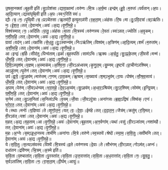

  
उ॒षसा॒नक्ता॑।बृ॒ह॒ती इति॑।सु॒ऽपेश॑सा।द्यावा॒क्षामा॑।वरु॑णः।मि॒त्रः।अ॒र्य॒मा।इन्द्र॑म्।हु॒वे॒।म॒रुतः॑।पर्व॑तान्।अ॒पः।आ॒दि॒त्यान्।द्यावा॑पृथि॒वी इति॑।अ॒पः।स्व१॒॑रिति॑ स्वः॑॥  
द्यौः।च॒।नः॒।पृ॒थि॒वी।च॒।प्रऽचे॑तसा।ऋ॒तव॑री॒ इत्यृ॒तऽव॑री।र॒क्ष॒ता॒म्।अंह॑सः।रि॒षः।मा।दुः॒ऽवि॒दत्रा॑।न्र्ऽऋ॑तिः।नः॒।ई॒श॒त॒।तत्।दे॒वाना॑म्।अवः॑।अ॒द्य।वृ॒णी॒म॒हे॒॥  
विश्व॑स्मात्।नः॒।अदि॑तिः।पा॒तु॒।अंह॑सः।मा॒ता।मि॒त्रस्य॑।वरु॑णस्य।रे॒वतः॑।स्वः॑ऽवत्।ज्योतिः॑।अ॒वृ॒कम्।न॒शी॒म॒हि॒।तत्।दे॒वाना॑म्।अवः॑।अ॒द्य।वृ॒णी॒म॒हे॒॥  
ग्रावा॑।वद॑न्।अप॑।रक्षां॑सि।से॒ध॒तु॒।दुः॒ऽस्वप्न्य॑म्।निःऽऋ॑तिम्।विश्व॑म्।अ॒त्रिण॑म्।आ॒दि॒त्यम्।शर्म॑।म॒रुता॑म्।अ॒शी॒म॒हि॒।तत्।दे॒वाना॑म्।अवः॑।अ॒द्य।वृ॒णी॒म॒हे॒॥  
आ।इन्द्रः॑।ब॒र्हिः।सीद॑तु।पिन्व॑ताम्।इळा॑।बृह॒स्पतिः॑।साम॑ऽभिः।ऋ॒क्वः।अ॒र्च॒तु॒।सु॒ऽप्र॒के॒तम्।जी॒वसे॑।मन्म॑।धी॒म॒हि॒।तत्।दे॒वाना॑म्।अवः॑।अ॒द्य।वृ॒णी॒म॒हे॒॥  
दि॒वि॒ऽस्पृश॑म्।य॒ज्ञम्।अ॒स्माक॑म्।अ॒श्वि॒ना॒।जी॒रऽअ॑ध्वरम्।कृ॒णु॒त॒म्।सु॒म्नम्।इ॒ष्टये॑।प्रा॒चीन॑ऽरश्मिम्।आऽहु॑तम्।घृ॒तेन॑।तत्।दे॒वाना॑म्।अवः॑।अ॒द्य।वृ॒णी॒म॒हे॒॥  
उप॑।ह्व॒ये॒।सु॒ऽहव॑म्।मारु॑तम्।ग॒णम्।पा॒व॒कम्।ऋ॒ष्वम्।स॒ख्याय॑।श॒म्ऽभुव॑म्।रा॒यः।पोष॑म्।सौ॒श्र॒व॒साय॑।धी॒म॒हि॒।तत्।दे॒वाना॑म्।अवः॑।अ॒द्य।वृ॒णी॒म॒हे॒॥  
अ॒पाम्।पेरु॑म्।जी॒वऽध॑न्यम्।भ॒रा॒म॒हे॒।दे॒व॒ऽअ॒व्य॑म्।सु॒ऽहव॑म्।अ॒ध्व॒र॒ऽश्रिय॑म्।सु॒ऽर॒श्मिम्।सोम॑म्।इ॒न्द्रि॒यम्।य॒मी॒म॒हि॒।तत्।दे॒वाना॑म्।अवः॑।अ॒द्य।वृ॒णी॒म॒हे॒॥  
स॒नेम॑।तत्।सु॒ऽस॒निता॑।स॒नित्व॑ऽभिः।व॒यम्।जी॒वाः।जी॒वऽपु॑त्राः।अना॑गसः।ब्र॒ह्म॒ऽद्विषः॑।विष्व॑क्।एनः॑।भ॒रे॒र॒त॒।तत्।दे॒वाना॑म्।अवः॑।अ॒द्य।वृ॒णी॒म॒हे॒॥  
ये।स्थाः।मनोः॑।य॒ज्ञियाः॑।ते।शृ॒णो॒त॒न॒।यत्।वः॒।दे॒वाः॒।ईम॑हे।तत्।द॒दा॒त॒न॒।जैत्र॑म्।क्रतु॑म्।र॒यि॒मत्।वी॒रऽव॑त्।यशः॑।तत्।दे॒वाना॑म्।अवः॑।अ॒द्य।वृ॒णी॒म॒हे॒॥  
म॒हत्।अ॒द्य।म॒ह॒ताम्।आ।वृ॒णी॒म॒हे॒।अवः॑।दे॒वाना॑म्।बृ॒ह॒ताम्।अ॒न॒र्वणा॑म्।यथा॑।वसु॑।वी॒रऽजा॑तम्।नशा॑महै।तत्।दे॒वाना॑म्।अवः॑।अ॒द्य।वृ॒णी॒म॒हे॒॥  
म॒हः।अ॒ग्नेः।स॒म्ऽइ॒धा॒नस्य।शर्म॑णि।अना॑गाः।मि॒त्रे।वरु॑णे।स्व॒स्तये॑।श्रेष्ठे॑।स्या॒म॒।स॒वि॒तुः।सवी॑मनि।तत्।दे॒वाना॑म्।अवः॑।अ॒द्य।वृ॒णी॒म॒हे॒॥  
ये।स॒वि॒तुः।स॒त्यऽस॑वस्य।विश्वे॑।मि॒त्रस्य॑।व्र॒ते।वरु॑णस्य।दे॒वाः।ते।सौभ॑गम्।वी॒रऽवत्।गोऽम॑त्।अप्नः॑।दधा॑तन।द्रवि॑णम्।चि॒त्रम्।अ॒स्मे इति॑॥  
स॒वि॒ता।प॒श्चाता॑त्।स॒वि॒ता।पु॒रस्ता॑त्।स॒वि॒ता।उ॒त्त॒रात्ता॑त्।स॒वि॒ता।अ॒ध॒रात्ता॑त्।स॒वि॒ता।नः॒।सु॒व॒तु॒।स॒र्वऽता॑तिम्।स॒वि॒ता।नः॒।रा॒स॒ता॒म्।दी॒र्घम्।आयुः॑॥  
